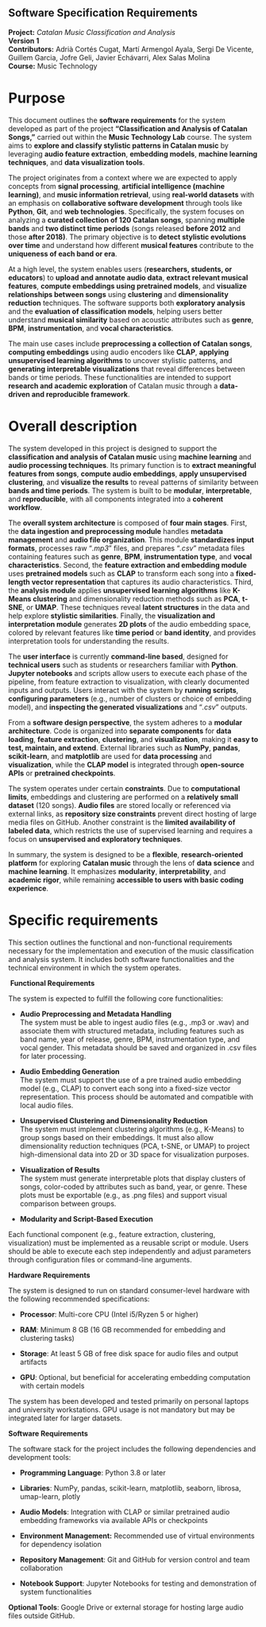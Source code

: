 ## Software Specification Requirements
**Project:** *Catalan Music Classification and Analysis*  
**Version 1**  
**Contributors:** Adrià Cortés Cugat, Martí Armengol Ayala, Sergi De Vicente, Guillem Garcia, Jofre Geli, Javier Echávarri, Alex Salas Molina  
**Course:** Music Technology  

# Purpose

This document outlines the **software requirements** for the system developed as part of the project **“Classification and Analysis of Catalan Songs,”** carried out within the **Music Technology Lab** course. The system aims to **explore and classify stylistic patterns in Catalan music** by leveraging **audio feature extraction**, **embedding models**, **machine learning techniques**, and **data visualization tools**.

The project originates from a context where we are expected to apply concepts from **signal processing**, **artificial intelligence (machine learning)**, and **music information retrieval**, using **real-world datasets** with an emphasis on **collaborative software development** through tools like **Python**, **Git**, and **web technologies**. Specifically, the system focuses on analyzing a **curated collection of 120 Catalan songs**, spanning **multiple bands** and **two distinct time periods** (songs released **before 2012** and those **after 2018)**. The primary objective is to **detect stylistic evolutions over time** and understand how different **musical features** contribute to the **uniqueness of each band or era**.

At a high level, the system enables users (**researchers, students, or educators**) to **upload and annotate audio data**, **extract relevant musical features**, **compute embeddings using pretrained models**, and **visualize relationships between songs** using **clustering** and **dimensionality reduction** techniques. The software supports both **exploratory analysis** and the **evaluation of classification models**, helping users better understand **musical similarity** based on acoustic attributes such as **genre**, **BPM**, **instrumentation**, and **vocal characteristics**.

The main use cases include **preprocessing a collection of Catalan songs**, **computing embeddings** using audio encoders like **CLAP**, **applying unsupervised learning algorithms** to uncover stylistic patterns, and **generating interpretable visualizations** that reveal differences between bands or time periods. These functionalities are intended to support **research and academic exploration** of Catalan music through a **data-driven and reproducible framework**.


# Overall description

The system developed in this project is designed to support the **classification and analysis of Catalan music** using **machine learning** and **audio processing techniques**. Its primary function is to **extract meaningful features from songs**, **compute audio embeddings**, **apply unsupervised clustering**, and **visualize the results** to reveal patterns of similarity between **bands and time periods**. The system is built to be **modular**, **interpretable**, and **reproducible**, with all components integrated into a **coherent workflow**.

The **overall system architecture** is composed of **four main stages**. First, the **data ingestion and preprocessing module** handles **metadata management** and **audio file organization**. This module **standardizes input formats**, processes raw “_.mp3_” files, and prepares “_.csv_” metadata files containing features such as **genre**, **BPM**, **instrumentation type**, and **vocal characteristics**. Second, the **feature extraction and embedding module** uses **pretrained models** such as **CLAP** to transform each song into a **fixed-length vector representation** that captures its audio characteristics. Third, the **analysis module** applies **unsupervised learning algorithms** like **K-Means clustering** and dimensionality reduction methods such as **PCA**, **t-SNE**, or **UMAP**. These techniques reveal **latent structures** in the data and help explore **stylistic similarities**. Finally, the **visualization and interpretation module** generates **2D plots** of the audio embedding space, colored by relevant features like **time period** or **band identity**, and provides interpretation tools for understanding the results.

The **user interface** is currently **command-line based**, designed for **technical users** such as students or researchers familiar with **Python**. **Jupyter notebooks** and scripts allow users to execute each phase of the pipeline, from feature extraction to visualization, with clearly documented inputs and outputs. Users interact with the system by **running scripts**, **configuring parameters** (e.g., number of clusters or choice of embedding model), and **inspecting the generated visualizations** and “_.csv_” outputs.

From a **software design perspective**, the system adheres to a **modular architecture**. Code is organized into **separate components** for **data loading**, **feature extraction**, **clustering**, and **visualization**, making it **easy to test, maintain, and extend**. External libraries such as **NumPy**, **pandas**, **scikit-learn**, and **matplotlib** are used for **data processing** and **visualization**, while the **CLAP model** is integrated through **open-source APIs** or **pretrained checkpoints**.

The system operates under certain **constraints**. Due to **computational limits**, embeddings and clustering are performed on a **relatively small dataset** (120 songs). **Audio files** are stored locally or referenced via external links, as **repository size constraints** prevent direct hosting of large media files on GitHub. Another constraint is the **limited availability of labeled data**, which restricts the use of supervised learning and requires a focus on **unsupervised and exploratory techniques**.

In summary, the system is designed to be a **flexible**, **research-oriented platform** for exploring **Catalan music** through the lens of **data science** and **machine learning**. It emphasizes **modularity**, **interpretability**, and **academic rigor**, while remaining **accessible to users with basic coding experience**.


# Specific requirements

This section outlines the functional and non-functional requirements necessary for the implementation and execution of the music classification and analysis system. It includes both software functionalities and the technical environment in which the system operates.

 **Functional Requirements**

The system is expected to fulfill the following core functionalities:

- **Audio Preprocessing and Metadata Handling**\
  The system must be able to ingest audio files (e.g., .mp3 or .wav) and associate them with structured metadata, including features such as band name, year of release, genre, BPM, instrumentation type, and vocal gender. This metadata should be saved and organized in .csv files for later processing.

- **Audio Embedding Generation**\
  The system must support the use of a pre trained audio embedding model (e.g., CLAP) to convert each song into a fixed-size vector representation. This process should be automated and compatible with local audio files.

- **Unsupervised Clustering and Dimensionality Reduction**\
  The system must implement clustering algorithms (e.g., K-Means) to group songs based on their embeddings. It must also allow dimensionality reduction techniques (PCA, t-SNE, or UMAP) to project high-dimensional data into 2D or 3D space for visualization purposes.

- **Visualization of Results**\
  The system must generate interpretable plots that display clusters of songs, color-coded by attributes such as band, year, or genre. These plots must be exportable (e.g., as .png files) and support visual comparison between groups.

- **Modularity and Script-Based Execution**

Each functional component (e.g., feature extraction, clustering, visualization) must be implemented as a reusable script or module. Users should be able to execute each step independently and adjust parameters through configuration files or command-line arguments.

**Hardware Requirements**

The system is designed to run on standard consumer-level hardware with the following recommended specifications:

- **Processor**: Multi-core CPU (Intel i5/Ryzen 5 or higher)

- **RAM**: Minimum 8 GB (16 GB recommended for embedding and clustering tasks)

- **Storage**: At least 5 GB of free disk space for audio files and output artifacts

- **GPU**: Optional, but beneficial for accelerating embedding computation with certain models

The system has been developed and tested primarily on personal laptops and university workstations. GPU usage is not mandatory but may be integrated later for larger datasets.

**Software Requirements**

The software stack for the project includes the following dependencies and development tools:

- **Programming Language**: Python 3.8 or later

- **Libraries**: NumPy, pandas, scikit-learn, matplotlib, seaborn, librosa, umap-learn, plotly

- **Audio Models**: Integration with CLAP or similar pretrained audio embedding frameworks via available APIs or checkpoints

- **Environment Management:** Recommended use of virtual environments for dependency isolation

- **Repository Management**: Git and GitHub for version control and team collaboration

- **Notebook Support**: Jupyter Notebooks for testing and demonstration of system functionalities

**Optional Tools**: Google Drive or external storage for hosting large audio files outside GitHub.
